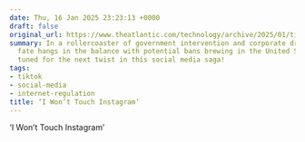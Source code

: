 ```yaml
---
date: Thu, 16 Jan 2025 23:23:13 +0000
draft: false
original_url: https://www.theatlantic.com/technology/archive/2025/01/tiktok-exodus-rednote-instagram/681344/?utm_source=feed
summary: In a rollercoaster of government intervention and corporate drama, TikTok's
  fate hangs in the balance with potential bans brewing in the United States. Stay
  tuned for the next twist in this social media saga!
tags:
- tiktok
- social-media
- internet-regulation
title: ‘I Won’t Touch Instagram’
---
```


‘I Won’t Touch Instagram’